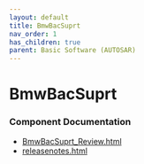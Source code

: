 ```yaml
---
layout: default
title: BmwBacSuprt
nav_order: 1
has_children: true
parent: Basic Software (AUTOSAR)
---
```

# BmwBacSuprt
### Component Documentation

- [BmwBacSuprt_Review.html](doc/BmwBacSuprt_Review.html)
- [releasenotes.html](doc/releasenotes.html)

